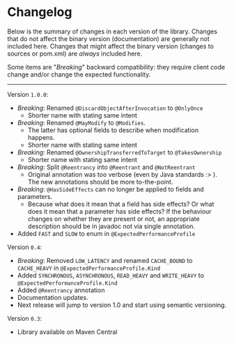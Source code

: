 Changelog
=========

Below is the summary of changes in each version of the library. Changes that do
not affect the binary version (documentation) are generally not included here.
Changes that might affect the binary version (changes to sources or pom.xml) are
*always* included here.

Some items are "*Breaking*" backward compatibility: they require client code
change and/or change the expected functionality.

-----

Version `1.0.0`:
* *Breaking*: Renamed `@DiscardObjectAfterInvocation` to `@OnlyOnce`
  * Shorter name with stating same intent
* *Breaking*: Renamed `@MayModify` to `@Modifies`. 
  * The latter has optional fields to describe when modification happens.
  * Shorter name with stating same intent
* *Breaking*:  Renamed `@OwnershipTransferredToTarget` to `@TakesOwnership`
  * Shorter name with stating same intent
* *Breaking*: Split `@Reentrancy` into `@Reentrant` and `@NotReentrant`
  * Original annotation was too verbose (even by Java standards :> ). The new annotations
    should be more to-the-point.
* *Breaking*: `@HasSideEffects` can no longer be applied to fields and parameters.
  * Because what does it mean that a field has side effects? Or what does it mean that a parameter has
    side effects? If the behaviour changes on whether they are present or not, an appropriate description
    should be in javadoc not via single annotation.
* Added `FAST` and `SLOW` to enum in `@ExpectedPerformanceProfile`


Version `0.4`:
* *Breaking*: Removed `LOW_LATENCY` and renamed `CACHE_BOUND` to `CACHE_HEAVY`
  in `@ExpectedPerformanceProfile.Kind`
* Added `SYNCHRONOUS`, `ASYNCHRONOUS`, `READ_HEAVY` and `WRITE_HEAVY` to
  `@ExpectedPerformanceProfile.Kind`
* Added `@Reentrancy` annotation
* Documentation updates.
* Next release will jump to version 1.0 and start using semantic versioning.


Version `0.3`:
* Library available on Maven Central
